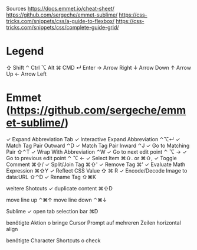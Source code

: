 Sources
https://docs.emmet.io/cheat-sheet/
https://github.com/sergeche/emmet-sublime/
https://css-tricks.com/snippets/css/a-guide-to-flexbox/
https://css-tricks.com/snippets/css/complete-guide-grid/

# Legend
  ⇧ Shift
  ⌃ Ctrl
  ⌥ Alt
  ⌘ CMD
  ↵ Enter
  → Arrow Right
  ↓ Arrow Down
  ↑ Arrow Up
  ← Arrow Left

# Emmet (https://github.com/sergeche/emmet-sublime/)
  ✓ Expand Abbreviation   Tab
  ✓ Interactive Expand Abbreviation  ⌃⌥↵
  ✓ Match Tag Pair Outward   ⌃D
  ✓ Match Tag Pair Inward   ⌃J
  ✓ Go to Matching Pair   ⇧⌃T
  ✓ Wrap With Abbreviation   ⌃W
  ✓ Go to next edit point   ⌃ ⌥ →
  ✓ Go to previous edit point   ⌃ ⌥ ←
  ✓ Select Item   ⌘⇧. or ⌘⇧,
  ✓ Toggle Comment   ⌘⇧/
  ✓ Split/Join Tag   ⌘⇧'
  ✓ Remove Tag   ⌘'
  ✓ Evaluate Math Expression   ⌘⇧Y
  ✓ Reflect CSS Value   ⇧ ⌘ R
  ✓ Encode/Decode Image to data:URL   ⇧⌃D
  ✓ Rename Tag   ⇧⌘K

  weitere Shotcuts
  ✓ duplicate content   ⌘⇧D

  move line up   ⌃⌘↑
  move line down   ⌃⌘↓

  Sublime
  ✓ open tab selection bar   ⌘D

  benötigte Aktion
  o bringe Cursor Prompt auf mehreren Zeilen horizontal align

  benötigte Character Shortcuts
  o check


